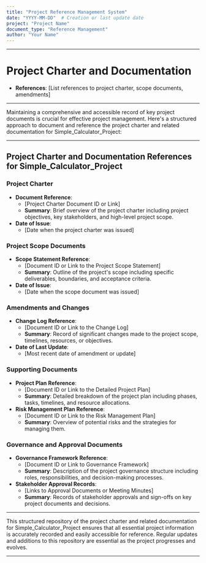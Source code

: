 ```yaml
---
title: "Project Reference Management System"
date: "YYYY-MM-DD"  # Creation or last update date
project: "Project Name"
document_type: "Reference Management"
author: "Your Name"
---
```

---
# Project Charter and Documentation

- **References**: [List references to project charter, scope documents, amendments]

---
Maintaining a comprehensive and accessible record of key project documents is crucial for effective project management. Here's a structured approach to document and reference the project charter and related documentation for Simple_Calculator_Project:

---

## Project Charter and Documentation References for Simple_Calculator_Project

### Project Charter
- **Document Reference**: 
  - [Project Charter Document ID or Link]
  - **Summary**: Brief overview of the project charter including project objectives, key stakeholders, and high-level project scope.
- **Date of Issue**: 
  - [Date when the project charter was issued]

### Project Scope Documents
- **Scope Statement Reference**: 
  - [Document ID or Link to the Project Scope Statement]
  - **Summary**: Outline of the project's scope including specific deliverables, boundaries, and acceptance criteria.
- **Date of Issue**: 
  - [Date when the scope document was issued]

### Amendments and Changes
- **Change Log Reference**: 
  - [Document ID or Link to the Change Log]
  - **Summary**: Record of significant changes made to the project scope, timelines, resources, or objectives.
- **Date of Last Update**: 
  - [Most recent date of amendment or update]

### Supporting Documents
- **Project Plan Reference**: 
  - [Document ID or Link to the Detailed Project Plan]
  - **Summary**: Detailed breakdown of the project plan including phases, tasks, timelines, and resource allocations.
- **Risk Management Plan Reference**: 
  - [Document ID or Link to the Risk Management Plan]
  - **Summary**: Overview of potential risks and the strategies for managing them.

### Governance and Approval Documents
- **Governance Framework Reference**: 
  - [Document ID or Link to Governance Framework]
  - **Summary**: Description of the project governance structure including roles, responsibilities, and decision-making processes.
- **Stakeholder Approval Records**: 
  - [Links to Approval Documents or Meeting Minutes]
  - **Summary**: Records of stakeholder approvals and sign-offs on key project documents and decisions.

---

This structured repository of the project charter and related documentation for Simple_Calculator_Project ensures that all essential project information is accurately recorded and easily accessible for reference. Regular updates and additions to this repository are essential as the project progresses and evolves.

---
